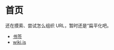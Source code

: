 <!-- TITLE: Home -->
<!-- SUBTITLE: Wiki 首页 -->

# 首页
还在摸索、尝试怎么组织 URL，暂时还是“扁平化吧。

* [书签](/bookmarks)
* [wiki.js](/wiki-js)


